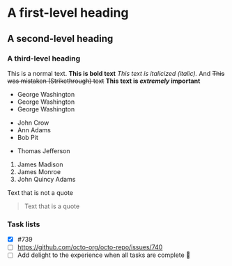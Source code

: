 # A first-level heading
## A second-level heading
### A third-level heading

This is a normal text. **This is bold text** _This text is italicized (italic)._ And ~~This was mistaken (Strikethrough) text~~
**This text is _extremely_ important**

- George Washington
- George Washington
- George Washington

* John Crow
* Ann Adams
* Bob Pit
+ Thomas Jefferson

1. James Madison
1. James Monroe
1. John Quincy Adams

Text that is not a quote
> Text that is a quote

### Task lists
- [x] #739
- [ ] https://github.com/octo-org/octo-repo/issues/740
- [ ] Add delight to the experience when all tasks are complete :tada:
